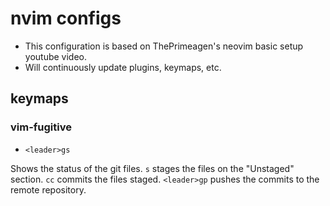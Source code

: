 # nvim configs

* This configuration is based on ThePrimeagen's neovim basic setup youtube video.
* Will continuously update plugins, keymaps, etc.

## keymaps

### vim-fugitive

* `<leader>gs` 

Shows the status of the git files. `s` stages the files on the "Unstaged" section.
`cc` commits the files staged. `<leader>gp` pushes the commits to the remote 
repository.


